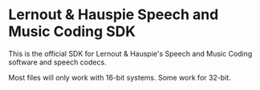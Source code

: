 # Lernout &amp; Hauspie Speech and Music Coding SDK

This is the official SDK for Lernout & Hauspie's Speech and Music Coding software and speech codecs.

Most files will only work with 16-bit systems. Some work for 32-bit.
